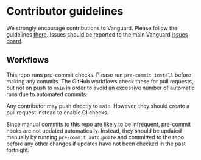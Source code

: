 # Contributor guidelines

We strongly encourage contributions to Vanguard. Please follow the guidelines
[there](https://github.com/gchq/Vanguard/blob/main/CONTRIBUTING.md). Issues should be
reported to the main Vanguard [issues board](https://github.com/gchq/Vanguard/issues).

## Workflows

This repo runs pre-commit checks. Please run `pre-commit install` before making any
commits. The GitHub workflows check these for pull requests, but not on push to `main`
in order to avoid an excessive number of automatic runs due to automated commits.

Any contributor may push directly to `main`. However, they should create a pull request
instead to enable CI checks.

Since manual commits to this repo are likely to be infrequent, pre-commit hooks are not
updated automatically. Instead, they should be updated manually by running
`pre-commit autoupdate` and committed to the repo before any other changes if updates
have not been checked in the past fortnight.
